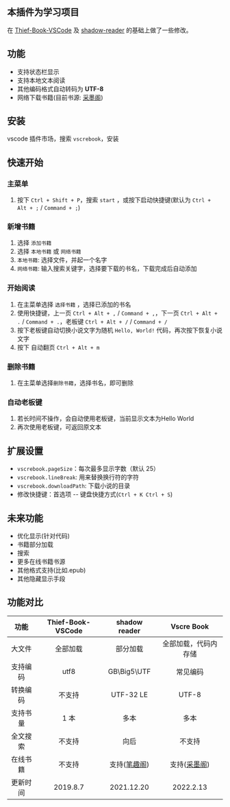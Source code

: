 ## 本插件为学习项目

在 [Thief-Book-VSCode](https://github.com/cteamx/Thief-Book-VSCode) 及 [shadow-reader](https://github.com/igzhang/shadowReader) 的基础上做了一些修改。

## 功能

- 支持状态栏显示
- 支持本地文本阅读
- 其他编码格式自动转码为 **UTF-8**
- 网络下载书籍(目前书源: [采墨阁](https://www.caimoge.net/))

## 安装

vscode 插件市场，搜索 `vscrebook`，安装

## 快速开始

### 主菜单

1. 按下 `Ctrl + Shift + P`，搜索 `start` ，或按下启动快捷键(默认为 `Ctrl + Alt + ;` / `Command + ;`)

### 新增书籍

1. 选择 `添加书籍`
2. 选择 `本地书籍` 或 `网络书籍`
3. `本地书籍`: 选择文件，并起一个名字
4. `网络书籍`: 输入搜索关键字，选择要下载的书名，下载完成后自动添加

### 开始阅读

1. 在主菜单选择 `选择书籍` ，选择已添加的书名
2. 使用快捷键，上一页 `Ctrl + Alt + ,` / `Command + ,`，下一页 `Ctrl + Alt + .` / `Command + .`，老板键 `Ctrl + Alt + /` / `Command + /`
3. 按下老板键自动切换小说文字为随机 `Hello, World!` 代码，再次按下恢复小说文字
4. 按下 自动翻页 `Ctrl + Alt + m` 

### 删除书籍

1. 在主菜单选择`删除书籍`，选择书名，即可删除

### 自动老板键

1. 若长时间不操作，会自动使用老板键，当前显示文本为Hello World
2. 再次使用老板键，可返回原文本

## 扩展设置

- `vscrebook.pageSize`：每次最多显示字数（默认 25）
- `vscrebook.lineBreak`: 用来替换换行符的字符
- `vscrebook.downloadPath`: 下载小说的目录
- 修改快捷键：首选项 -- 键盘快捷方式(`Ctrl + K Ctrl + S`)

## 未来功能

- 优化显示(针对代码)
- 书籍部分加载
- 搜索
- 更多在线书籍书源
- 其他格式支持(比如.epub)
- 其他隐藏显示手段

## 功能对比

|   功能   | Thief-Book-VSCode |              shadow reader               |                Vscre Book                |
| :------: | :---------------: | :--------------------------------------: | :--------------------------------------: |
|  大文件  |     全部加载      |                 部分加载                 |           全部加载，代码内存储           |
| 支持编码 |       utf8        |               GB\Big5\UTF                |                 常见编码                 |
| 转换编码 |      不支持       |                UTF-32 LE                 |                  UTF-8                   |
| 支持书量 |       1 本        |                   多本                   |                   多本                   |
| 全文搜索 |      不支持       |                   向后                   |                  不支持                  |
| 在线书籍 |      不支持       | 支持([笔趣阁](https://www.biqugee.com/)) | 支持([采墨阁](https://www.caimoge.net/)) |
| 更新时间 |     2019.8.7      |                2021.12.20                |                2022.2.13                 |
